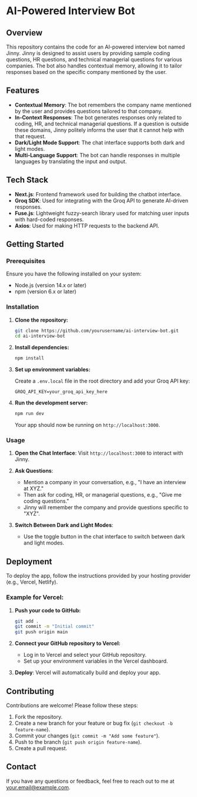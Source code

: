# AI-Powered Interview Bot

## Overview

This repository contains the code for an AI-powered interview bot named Jinny. Jinny is designed to assist users by providing sample coding questions, HR questions, and technical managerial questions for various companies. The bot also handles contextual memory, allowing it to tailor responses based on the specific company mentioned by the user.

## Features

- **Contextual Memory**: The bot remembers the company name mentioned by the user and provides questions tailored to that company.
- **In-Context Responses**: The bot generates responses only related to coding, HR, and technical managerial questions. If a question is outside these domains, Jinny politely informs the user that it cannot help with that request.
- **Dark/Light Mode Support**: The chat interface supports both dark and light modes.
- **Multi-Language Support**: The bot can handle responses in multiple languages by translating the input and output.

## Tech Stack

- **Next.js**: Frontend framework used for building the chatbot interface.
- **Groq SDK**: Used for integrating with the Groq API to generate AI-driven responses.
- **Fuse.js**: Lightweight fuzzy-search library used for matching user inputs with hard-coded responses.
- **Axios**: Used for making HTTP requests to the backend API.

## Getting Started

### Prerequisites

Ensure you have the following installed on your system:

- Node.js (version 14.x or later)
- npm (version 6.x or later)

### Installation

1. **Clone the repository:**

    ```bash
    git clone https://github.com/yourusername/ai-interview-bot.git
    cd ai-interview-bot
    ```

2. **Install dependencies:**

    ```bash
    npm install
    ```

3. **Set up environment variables:**

    Create a `.env.local` file in the root directory and add your Groq API key:

    ```env
    GROQ_API_KEY=your_groq_api_key_here
    ```

4. **Run the development server:**

    ```bash
    npm run dev
    ```

    Your app should now be running on `http://localhost:3000`.

### Usage

1. **Open the Chat Interface**: 
    Visit `http://localhost:3000` to interact with Jinny.

2. **Ask Questions**:
    - Mention a company in your conversation, e.g., "I have an interview at XYZ."
    - Then ask for coding, HR, or managerial questions, e.g., "Give me coding questions."
    - Jinny will remember the company and provide questions specific to "XYZ".

3. **Switch Between Dark and Light Modes**:
    - Use the toggle button in the chat interface to switch between dark and light modes.

## Deployment

To deploy the app, follow the instructions provided by your hosting provider (e.g., Vercel, Netlify).

### Example for Vercel:

1. **Push your code to GitHub:**

    ```bash
    git add .
    git commit -m "Initial commit"
    git push origin main
    ```

2. **Connect your GitHub repository to Vercel:**

    - Log in to Vercel and select your GitHub repository.
    - Set up your environment variables in the Vercel dashboard.

3. **Deploy**:
    Vercel will automatically build and deploy your app.

## Contributing

Contributions are welcome! Please follow these steps:

1. Fork the repository.
2. Create a new branch for your feature or bug fix (`git checkout -b feature-name`).
3. Commit your changes (`git commit -m "Add some feature"`).
4. Push to the branch (`git push origin feature-name`).
5. Create a pull request.


## Contact

If you have any questions or feedback, feel free to reach out to me at [your.email@example.com](mailto:your.email@example.com).
